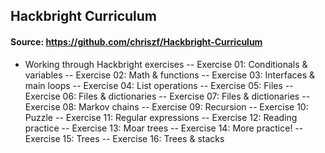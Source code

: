 ## Hackbright Curriculum
#### Source: https://github.com/chriszf/Hackbright-Curriculum

- Working through Hackbright exercises
-- Exercise 01: Conditionals & variables
-- Exercise 02: Math & functions
-- Exercise 03: Interfaces & main loops
-- Exercise 04: List operations
-- Exercise 05: Files
-- Exercise 06: Files & dictionaries
-- Exercise 07: Files & dictionaries
-- Exercise 08: Markov chains
-- Exercise 09: Recursion
-- Exercise 10: Puzzle
-- Exercise 11: Regular expressions
-- Exercise 12: Reading practice
-- Exercise 13: Moar trees
-- Exercise 14: More practice!
-- Exercise 15: Trees
-- Exercise 16: Trees & stacks
